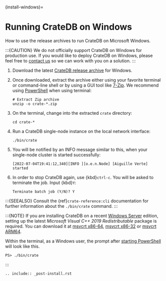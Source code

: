 ```{highlight} bash
```

(install-windows)=

# Running CrateDB on Windows

How to use the release archives to run CrateDB on Microsoft Windows.

:::{CAUTION}
We do not officially support CrateDB on Windows for production use. If
you would like to deploy CrateDB on Windows, please feel free to [contact
us][contact us] so we can work with you on a solution.
:::

1. Download the latest [CrateDB release archive] for Windows.

2. Once downloaded, extract the archive either using your favorite terminal or
   command-line shell or by using a GUI tool like [7-Zip]. We recommend
   using [PowerShell] when using terminal:

   ```
   # Extract Zip archive
   unzip -o crate-*.zip
   ```

3. On the terminal, change into the extracted `crate` directory:

   ```
   cd crate-*
   ```

4. Run a CrateDB single-node instance on the local network interface:

   ```
   ./bin/crate
   ```

5. You will be notified by an INFO message similar to this, when your
   single-node cluster is started successfully:

   ```
   [2022-07-04T19:41:12,340][INFO ][o.e.n.Node] [Aiguille Verte] started
   ```

6. In order to stop CrateDB again, use {kbd}`ctrl-c`. You will be asked to
   terminate the job. Input {kbd}`Y`:

   ```
   Terminate batch job (Y/N)? Y
   ```

:::{SEEALSO}
Consult the {ref}`crate-reference:cli` documentation for further information
about the `./bin/crate` command.
:::

:::{NOTE}
If you are installing CrateDB on a recent [Windows Server] edition,
setting up the latest *Microsoft Visual C++ 2019 Redistributable* package
is required. You can download it at [msvcrt x86-64], [msvcrt x86-32] or [msvcrt ARM64].

Within the terminal, as a Windows user, the prompt after
[starting PowerShell] will look like this.

```doscon
PS> ./bin/crate
```
:::

```{eval-rst}
.. include:: _post-install.rst

```

[7-zip]: https://www.7-zip.org/
[contact us]: https://cratedb.com/contact/
[cratedb release archive]: https://cdn.crate.io/downloads/releases/cratedb/x64_windows/
[msvcrt arm64]: https://aka.ms/vs/16/release/VC_redist.arm64.exe
[msvcrt x86-32]: https://aka.ms/vs/16/release/vc_redist.x86.exe
[msvcrt x86-64]: https://aka.ms/vs/16/release/vc_redist.x64.exe
[powershell]: https://docs.microsoft.com/en-us/powershell/scripting/overview?view=powershell-7.2
[starting powershell]: https://learn.microsoft.com/en-us/powershell/scripting/learn/ps101/01-getting-started?view=powershell-7.4#how-to-launch-powershell
[windows server]: https://www.microsoft.com/en-us/windows-server

